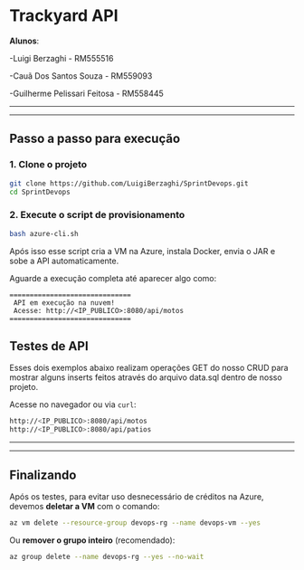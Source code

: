 # Trackyard API

**Alunos**:&#x20;

-Luigi Berzaghi - RM555516

-Cauã Dos Santos Souza - RM559093

-Guilherme Pelissari Feitosa - RM558445 

---

---

## Passo a passo para execução

### 1. Clone o projeto

```bash
git clone https://github.com/LuigiBerzaghi/SprintDevops.git
cd SprintDevops
```

### 2. Execute o script de provisionamento

```bash
bash azure-cli.sh
```

Após isso esse script cria a VM na Azure, instala Docker, envia o JAR e sobe a API automaticamente.

Aguarde a execução completa até aparecer algo como:

```
==============================
 API em execução na nuvem!
 Acesse: http://<IP_PUBLICO>:8080/api/motos
==============================
```

## Testes de API

Esses dois exemplos abaixo realizam operações GET do nosso CRUD para mostrar alguns inserts feitos através do arquivo data.sql dentro de nosso projeto.

Acesse no navegador ou via `curl`:

```bash
http://<IP_PUBLICO>:8080/api/motos
http://<IP_PUBLICO>:8080/api/patios
```

---

---

## Finalizando

Após os testes, para evitar uso desnecessário de créditos na Azure, devemos **deletar a VM** com o comando:

```bash
az vm delete --resource-group devops-rg --name devops-vm --yes
```

Ou **remover o grupo inteiro** (recomendado):

```bash
az group delete --name devops-rg --yes --no-wait
```
